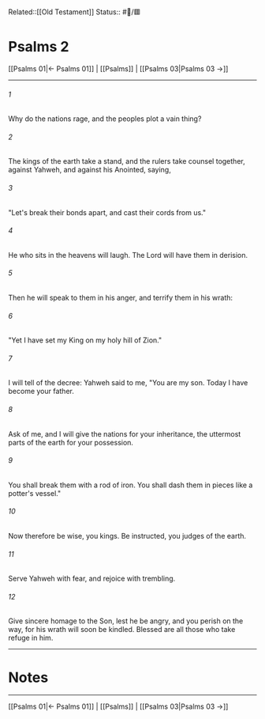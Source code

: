 Related::[[Old Testament]]
Status:: #📖/🟥
# Psalms 2

[[Psalms 01|← Psalms 01]] | [[Psalms]] | [[Psalms 03|Psalms 03 →]]
***



###### 1 
Why do the nations rage, and the peoples plot a vain thing? 

###### 2 
The kings of the earth take a stand, and the rulers take counsel together, against Yahweh, and against his Anointed, saying, 

###### 3 
"Let's break their bonds apart, and cast their cords from us." 

###### 4 
He who sits in the heavens will laugh. The Lord will have them in derision. 

###### 5 
Then he will speak to them in his anger, and terrify them in his wrath: 

###### 6 
"Yet I have set my King on my holy hill of Zion." 

###### 7 
I will tell of the decree: Yahweh said to me, "You are my son. Today I have become your father. 

###### 8 
Ask of me, and I will give the nations for your inheritance, the uttermost parts of the earth for your possession. 

###### 9 
You shall break them with a rod of iron. You shall dash them in pieces like a potter's vessel." 

###### 10 
Now therefore be wise, you kings. Be instructed, you judges of the earth. 

###### 11 
Serve Yahweh with fear, and rejoice with trembling. 

###### 12 
Give sincere homage to the Son, lest he be angry, and you perish on the way, for his wrath will soon be kindled. Blessed are all those who take refuge in him.

---
# Notes


***
[[Psalms 01|← Psalms 01]] | [[Psalms]] | [[Psalms 03|Psalms 03 →]]
